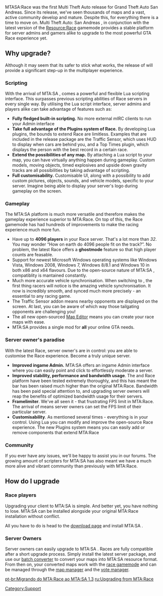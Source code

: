 MTASA:Race was the first Multi Theft Auto release for Grand Theft Auto San Andreas. Since its release, we've seen thousands of maps and a vast, active community develop and mature. Despite this, for everything there is a time to move on. Multi Theft Auto: San Andreas , in conjunction with the latest version of the [<Resource:Race>](/docs/resource-race.md "wikilink") gamemode provides a stable platform for server admins and gamers alike to upgrade to the most powerful GTA Race experience yet.

Why upgrade?
------------

Although it may seem that its safer to stick what works, the release of will provide a significant step-up in the multiplayer experience.

### Scripting

With the arrival of MTA:SA , comes a powerful and flexible Lua scripting interface. This surpasses previous scripting abilities of Race servers in every single way. By utilising the Lua script interface, server admins and players alike can take advantage of features such as:

-   **Fully fledged built-in scripting.** No more external mIRC clients to run your Admin interface
-   **Take full advantage of the Plugins system of Race.** By developing Lua plugins, the bounds to extend Race are limitless. Examples that are included in the release package are the Traffic Sensor, which uses HUD to display when cars are behind you, and a Top Times plugin, which displays the person with the best record in a certain race.
-   **Extend the possibilities of any map.** By attaching a Lua script to your map, you can have virtually anything happen during gameplay. Custom models, moving objects, timed explosives and upside down gravity tracks are all possibilities by taking advantage of scripting.
-   **Full customisability.** Customisable UI, along with a possibility to add custom pictures, objects, sounds, and vehicle models, specific to your server. Imagine being able to display your server's logo during gameplay on the screen.

### Gameplay

The MTA:SA platform is much more versatile and therefore makes the gameplay experience superior to MTA:Race. On top of this, the Race gamemode has had hundreds of improvements to make the racing experience much more fun.

-   Have up to **4096 players** in your Race server. That's a lot more than *32*. You may wonder “How on earth do 4096 people fit on the track?”. No problem, the latest Race offers a **ghostmode** feature so that high player counts are feasable.
-   Support for newest Microsoft Windows operating systems like Windows Vista, Windows 2008, Windows 7, Windows 8/8.1 and Windows 10 in both x86 and x64 flavours. Due to the open-source nature of MTA:SA , compatiblity is mantained constantly.
-   Much more accurate vehicle synchronisation. When switching to , the first thing racers will notice is the amazing vehicle synchronisation. It now is incredibly smooth, and synced much more precisely - an essential to any racing game.
-   The Traffic Sensor addon means nearby opponents are displayed on the screen. At last, you can be aware of which way those tailgating opponents are challenging you!
-   The all new open-sourced [Map Editor](/docs/resource-editor.md "wikilink") means you can create your race maps with ease.
-   MTA:SA provides a single mod for **all** your online GTA needs.

### Server owner's paradise

With the latest Race, server owner's are in control: you are able to customise the Race experience. Become a truly unique server.

-   **Improved ingame Admin.** MTA:SA offers an ingame Admin interface where you can easily point and click to effortlessly moderate a server.
-   **Improved stability, performance and bandwidth usage**. The and Race platform have been tested extremely thoroughly, and this has meant the bar has been raised much higher than the original MTA:Race. Bandwidth has been paid special attention to, and upgrading server owners will reap the benefits of optimized bandwidth usage for their servers.
-   **Framelimiter**. We've all seen it - that frustrating FPS limit in MTA:Race. The arrival of means server owners can set the FPS limit of their particular server.
-   **Customisability**. As mentioned several times - everything is in your control. Using Lua you can modify and improve the open-source Race experience. The new Plugins system means you can easily add or remove components that extend MTA:Race

### Community

If you ever have any issues, we'll be happy to assist you in our forums. The growing amount of scripters for MTA:SA has also meant we have a much more alive and vibrant community than previously with MTA:Race.

How do I upgrade
----------------

### Race players

Upgrading your client to MTA:SA is simple. And better yet, you have nothing to lose. MTA:SA can be installed alongside your original MTA:Race installation without conflict.

All you have to do is head to the [download page](http://www.mtasa.com/) and install MTA:SA .

### Server Owners

Server owners can easily upgrade to MTA:SA . Races are fully compatible after a short upgrade process. Simply install the latest server package, and use our [batch converter](http://files.mtasa.com/apps/1.0/raceconv.zip) to convert your maps into MTA:SA resource format. From then on, your converted maps work with the [race gamemode](/docs/resource-race.md "wikilink") and can be managed through the [map manager](/docs/resource-mapmanager.md "wikilink") and the [vote manager](/docs/resource-votemanager.md "wikilink").

[pt-br:Migrando do MTA:Race ao MTA:SA 1.3](/docs/pt-br-migrando_do_mta-race_ao_mta-sa_1.3.md "wikilink") [ru:Upgrading from MTA:Race](/docs/ru-upgrading_from_mta-race.md "wikilink")

[Category:Support](/docs/category-support.md "wikilink")
